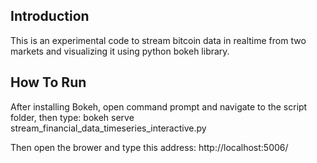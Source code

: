 ## Introduction
This is an experimental code to stream bitcoin data in realtime from two markets and visualizing it using python bokeh library.

## How To Run
After installing Bokeh, open command prompt and navigate to the script folder, then type:
bokeh serve stream_financial_data_timeseries_interactive.py

Then open the brower and type this address:
http://localhost:5006/

